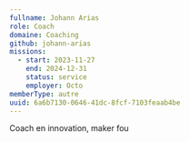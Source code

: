 ```yaml
---
fullname: Johann Arias
role: Coach
domaine: Coaching
github: johann-arias
missions:
  - start: 2023-11-27
    end: 2024-12-31
    status: service
    employer: Octo
memberType: autre
uuid: 6a6b7130-0646-41dc-8fcf-7103feaab4be
---
```

Coach en innovation, maker fou